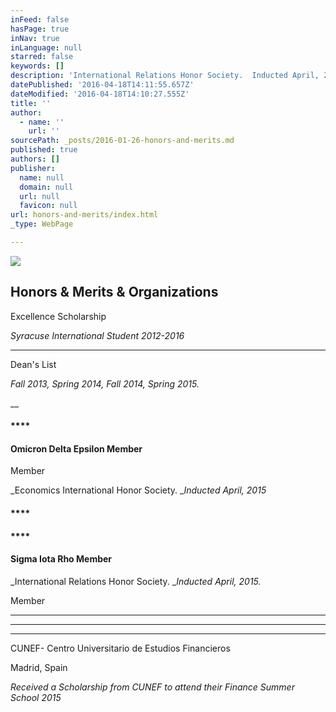 ```yaml
---
inFeed: false
hasPage: true
inNav: true
inLanguage: null
starred: false
keywords: []
description: 'International Relations Honor Society.  Inducted April, 2015.'
datePublished: '2016-04-18T14:11:55.657Z'
dateModified: '2016-04-18T14:10:27.555Z'
title: ''
author:
  - name: ''
    url: ''
sourcePath: _posts/2016-01-26-honors-and-merits.md
published: true
authors: []
publisher:
  name: null
  domain: null
  url: null
  favicon: null
url: honors-and-merits/index.html
_type: WebPage

---
```

![](https://s3-us-west-2.amazonaws.com/the-grid-img/p/fbe08b775b73d47d4d268ed3ca963c2f58ba10a6.gif)

## Honors & Merits & Organizations

Excellence Scholarship 

_Syracuse International Student 2012-2016_

****

Dean's List

_Fall 2013, Spring 2014, Fall 2014, Spring 2015\._

__

#### ****

#### Omicron Delta Epsilon Member

Member

_Economics International Honor Society. __Inducted April, 2015_

#### ****

#### ****

#### Sigma Iota Rho Member

_International Relations Honor Society. __Inducted April, 2015\._

Member

****

****

****

CUNEF- Centro Universitario de Estudios Financieros

Madrid, Spain

_Received a Scholarship from CUNEF to attend their Finance Summer School 2015_